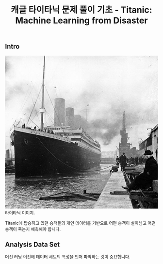 ﻿---
layout: post
title: 캐글 타이타닉 문제 풀이 기초 &#45; Titanic&#58; Machine Learning from Disaster
tag: [Kaggle]
---

## Intro

![](assets/img/titanic_0.png)
타이타닉 이미지.

Titanic에 탑승하고 있던 승객들의 개인 데이터를 기반으로 어떤 승객이 살아남고 어떤 승객이 죽는지 예측해야 합니다.

## Analysis Data Set

머신 러닝 이전에 데이터 세트의 특성을 먼저 파악하는 것이 중요합니다.